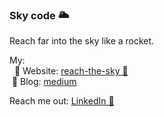 ### Sky code 🌥

Reach far into the sky like a rocket.

My: <br/> 
&nbsp; 👑 Website: [reach-the-sky 🌱](https://reach-the-sky.github.io/) <br/>
&nbsp;🔖 Blog: [medium](https://krishnakotni.medium.com)

Reach me out:
[LinkedIn 💼](https://www.linkedin.com/in/kotni-krishna-chaitanya/)
<!--
**reach-the-sky/reach-the-sky** is a ✨ _special_ ✨ repository because its `README.md` (this file) appears on your GitHub profile.

Here are some ideas to get you started:

- 🔭 I’m currently working on ...
- 🌱 I’m currently learning ...
- 👯 I’m looking to collaborate on ...
- 🤔 I’m looking for help with ...
- 💬 Ask me about ...
- 📫 How to reach me: ...
- 😄 Pronouns: ...
- ⚡ Fun fact: ...
-->
